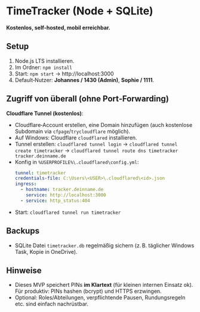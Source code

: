 # TimeTracker (Node + SQLite)
**Kostenlos, self‑hosted, mobil erreichbar.**

## Setup
1. Node.js LTS installieren.
2. Im Ordner: `npm install`
3. Start: `npm start` → http://localhost:3000
4. Default‑Nutzer: **Johannes / 1430 (Admin)**, **Sophie / 1111**.

## Zugriff von überall (ohne Port‑Forwarding)
**Cloudflare Tunnel (kostenlos)**:
- Cloudflare‑Account erstellen, eine Domain hinzufügen (auch kostenlose Subdomain via `cfpage`/`trycloudflare` möglich).
- Auf Windows: Cloudflare `cloudflared` installieren.
- Tunnel erstellen: `cloudflared tunnel login` → `cloudflared tunnel create timetracker` → `cloudflared tunnel route dns timetracker tracker.deinname.de`
- Konfig in `%USERPROFILE%\.cloudflared\config.yml`:
  ```yml
  tunnel: timetracker
  credentials-file: C:\Users\<USER>\.cloudflared\<id>.json
  ingress:
    - hostname: tracker.deinname.de
      service: http://localhost:3000
    - service: http_status:404
  ```
- Start: `cloudflared tunnel run timetracker`

## Backups
- SQLite Datei `timetracker.db` regelmäßig sichern (z. B. täglicher Windows Task, Kopie in OneDrive).

## Hinweise
- Dieses MVP speichert PINs **im Klartext** (für kleinen internen Einsatz ok). Für produktiv: PINs hashen (bcrypt) und HTTPS erzwingen.
- Optional: Roles/Abteilungen, verpflichtende Pausen, Rundungsregeln etc. sind einfach nachrüstbar.
